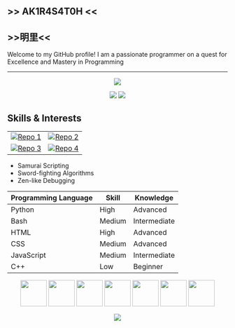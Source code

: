 ## >> AK1R4S4T0H <<
##     >>明里<<

Welcome to my GitHub profile! I am a passionate programmer on a quest for Excellence and Mastery in Programming
___

  
<!--📙LANGUAGES / 🌐WEBSITE: https://github.com/anuraghazra/github-readme-stats -->
<p align="center">
<img src="https://github-readme-stats-git-masterrstaa-rickstaa.vercel.app/api/top-langs/?username=AK1R4S4T0H&layout=compact&theme=monokai">

  
  <!--📊STATSGRAPH / 🌐WEBSITE: https://github.com/anuraghazra/github-readme-stats -->
<p align="center">
<img src="https://github-readme-stats-git-masterrstaa-rickstaa.vercel.app/api?username=AK1R4S4T0H&show_icons=true&theme=monokai">
<a href="https://git.io/streak-stats"><img src="https://streak-stats.demolab.com?user=AK1R4S4T0H&theme=monokai"/></a>



  
## Skills & Interests
  
<!--✨REPO / 🌐WEBSITE: https://github.com/anuraghazra/github-readme-stats -->
|  |  |
|------|------|
| [![Repo 1](https://github-readme-stats-git-masterrstaa-rickstaa.vercel.app/api/pin/?username=AK1R4S4T0H&repo=Py_Programs&theme=monokai)](https://github.com/AK1R4S4T0H/Py_Programs) | [![Repo 2](https://github-readme-stats-git-masterrstaa-rickstaa.vercel.app/api/pin/?username=AK1R4S4T0H&repo=TheNeuralNetwork&theme=outrun)](https://github.com/AK1R4S4T0H/TheNeuralNetwork) |
| [![Repo 3](https://github-readme-stats-git-masterrstaa-rickstaa.vercel.app/api/pin/?username=AK1R4S4T0H&repo=MachineLearningScrapyard&theme=outrun)](https://github.com/AK1R4S4T0H/MachineLearningScrapyard) | [![Repo 4](https://github-readme-stats-git-masterrstaa-rickstaa.vercel.app/api/pin/?username=Athena-OS&repo=athena-iso&theme=merko)](https://github.com/Athena-OS/athena-iso) |




- Samurai Scripting
- Sword-fighting Algorithms
- Zen-like Debugging

| Programming Language | Skill         | Knowledge    |
|----------------------|---------------|--------------|
| Python               | High          | Advanced     |
| Bash                 | Medium        | Intermediate | 
| HTML                 | High          | Advanced     |
| CSS                  | Medium        | Advanced     | 
| JavaScript           | Medium        | Intermediate |
| C++                  | Low           | Beginner     | 


  
<p align="center">
<img src="https://www.vectorlogo.zone/logos/python/python-icon.svg" width="60">
<img src="https://www.vectorlogo.zone/logos/linux/linux-icon.svg" width="60">
<img src="https://www.vectorlogo.zone/logos/debian/debian-icon.svg" width="60">
<img src="https://www.vectorlogo.zone/logos/archlinux/archlinux-icon.svg" width="60">
<img src="https://www.vectorlogo.zone/logos/w3_html5/w3_html5-icon.svg" width="60">
<img src="https://www.vectorlogo.zone/logos/gnu/gnu-icon.svg" width="60">
<img src="https://upload.vectorlogo.zone/logos/gnu_bash/images/52a46e5a-5757-494c-9b96-1f7a0dce2cd0.svg" width="60">

  <!--🏆TROPHY / 🌐WEBSITE: https://github.com/ryo-ma/github-profile-trophy -->
<p align="center">
<img src="https://github-profile-trophy.vercel.app/?username=AK1R4S4T0H&theme=matrix&no-frame=true&row=1&&margin-w=30&no-bg=true">
